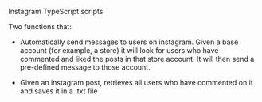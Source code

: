 Instagram TypeScript scripts

Two functions that:
- Automatically send messages to users on instagram.
Given a base account (for example, a store) it will look for users who have commented and liked the posts in that store account. It will then send a pre-defined message to those account.


- Given an instagram post, retrieves all users who have commented on it and saves it in a .txt file 